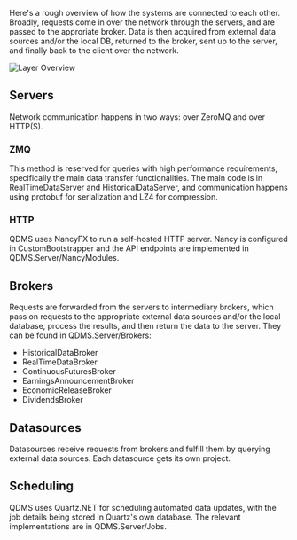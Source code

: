 Here's a rough overview of how the systems are connected to each other. Broadly, requests come in over the network through the servers, and are passed to the approriate broker. Data is then acquired from external data sources and/or the local DB, returned to the broker, sent up to the server, and finally back to the client over the network.

![Layer Overview](http://i.imgur.com/oRbwoiG.png)





## Servers

Network communication happens in two ways: over ZeroMQ and over HTTP(S).

### ZMQ

This method is reserved for queries with high performance requirements, specifically the main data transfer functionalities. The main code is in RealTimeDataServer and HistoricalDataServer, and communication happens using protobuf for serialization and LZ4 for compression. 

### HTTP

QDMS uses NancyFX to run a self-hosted HTTP server. Nancy is configured in CustomBootstrapper and the API endpoints are implemented in QDMS.Server/NancyModules. 


## Brokers

Requests are forwarded from the servers to intermediary brokers, which pass on requests to the appropriate external data sources and/or the local database, process the results, and then return the data to the server. They can be found in QDMS.Server/Brokers:

 * HistoricalDataBroker
 * RealTimeDataBroker
 * ContinuousFuturesBroker
 * EarningsAnnouncementBroker
 * EconomicReleaseBroker
 * DividendsBroker


## Datasources

Datasources receive requests from brokers and fulfill them by querying external data sources. Each datasource gets its own project.


## Scheduling

QDMS uses Quartz.NET for scheduling automated data updates, with the job details being stored in Quartz's own database. The relevant implementations are in QDMS.Server/Jobs.